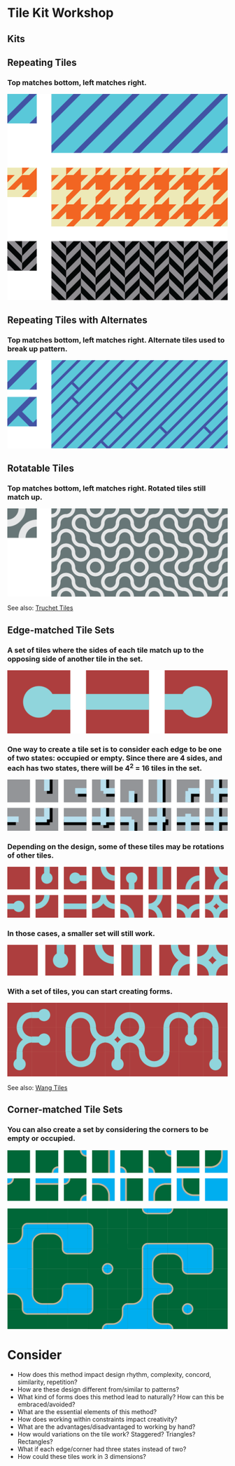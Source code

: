 # Tile Kit Workshop

## Kits


## Repeating Tiles

### Top matches bottom, left matches right.

![patterns](./tile_workshop/patterns.png)

## Repeating Tiles with Alternates

### Top matches bottom, left matches right. Alternate tiles used to break up pattern.

![patterns](./tile_workshop/patterns_alt.png)

## Rotatable Tiles

### Top matches bottom, left matches right. Rotated tiles still match up.

![truchet](./tile_workshop/patterns_truchet.png)

See also: [Truchet Tiles](https://en.wikipedia.org/wiki/Truchet_tiles)

## Edge-matched Tile Sets

### A set of tiles where the sides of each tile match up to the opposing side of another tile in the set. 

![set](./tile_workshop/patterns_set.png)

### One way to create a tile set is to consider each edge to be one of two states: occupied or empty. Since there are 4 sides, and each has two states, there will be 4<sup>2</sup> = 16 tiles in the set.

![edge_full_shadow](./tile_workshop/edge_full_shadow.png)

### Depending on the design, some of these tiles may be rotations of other tiles.

![edge_full](./tile_workshop/edge_full.png)

### In those cases, a smaller set will still work.

![edge_5](./tile_workshop/edge_5.png)

### With a set of tiles, you can start creating forms.

![edge_form](./tile_workshop/edge_form.png)


See also: [Wang Tiles](https://en.wikipedia.org/wiki/Wang_tile)



## Corner-matched Tile Sets

### You can also create a set by considering the corners to be empty or occupied.

![corner_16](./tile_workshop/corner_16.png)


![corner_form](./tile_workshop/corner_form.png)





# Consider
- How does this method impact design rhythm, complexity, concord, similarity, repetition?
- How are these design different from/similar to patterns?
- What kind of forms does this method lead to naturally? How can this be embraced/avoided?
- What are the essential elements of this method?
- How does working within constraints impact creativity?
- What are the advantages/disadvantaged to working by hand?
- How would variations on the tile work? Staggered? Triangles? Rectangles?
- What if each edge/corner had three states instead of two?
- How could these tiles work in 3 dimensions?
